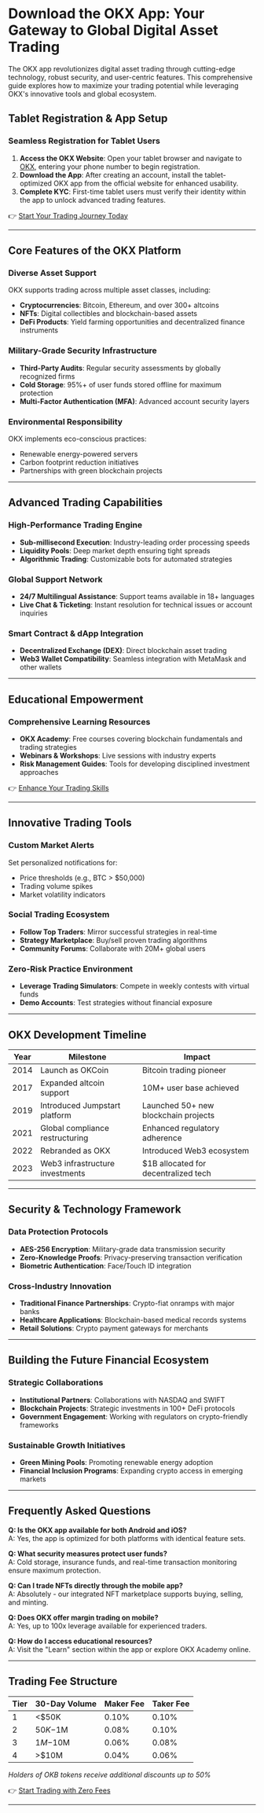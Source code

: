 # Download the OKX App: Your Gateway to Global Digital Asset Trading  

The OKX app revolutionizes digital asset trading through cutting-edge technology, robust security, and user-centric features. This comprehensive guide explores how to maximize your trading potential while leveraging OKX's innovative tools and global ecosystem.  

## Tablet Registration & App Setup  

### Seamless Registration for Tablet Users  
1. **Access the OKX Website**: Open your tablet browser and navigate to [OKX](https://bit.ly/okx-bonus), entering your phone number to begin registration.  
2. **Download the App**: After creating an account, install the tablet-optimized OKX app from the official website for enhanced usability.  
3. **Complete KYC**: First-time tablet users must verify their identity within the app to unlock advanced trading features.  

👉 [Start Your Trading Journey Today](https://bit.ly/okx-bonus)  

---

## Core Features of the OKX Platform  

### Diverse Asset Support  
OKX supports trading across multiple asset classes, including:  
- **Cryptocurrencies**: Bitcoin, Ethereum, and over 300+ altcoins  
- **NFTs**: Digital collectibles and blockchain-based assets  
- **DeFi Products**: Yield farming opportunities and decentralized finance instruments  

### Military-Grade Security Infrastructure  
- **Third-Party Audits**: Regular security assessments by globally recognized firms  
- **Cold Storage**: 95%+ of user funds stored offline for maximum protection  
- **Multi-Factor Authentication (MFA)**: Advanced account security layers  

### Environmental Responsibility  
OKX implements eco-conscious practices:  
- Renewable energy-powered servers  
- Carbon footprint reduction initiatives  
- Partnerships with green blockchain projects  

---

## Advanced Trading Capabilities  

### High-Performance Trading Engine  
- **Sub-millisecond Execution**: Industry-leading order processing speeds  
- **Liquidity Pools**: Deep market depth ensuring tight spreads  
- **Algorithmic Trading**: Customizable bots for automated strategies  

### Global Support Network  
- **24/7 Multilingual Assistance**: Support teams available in 18+ languages  
- **Live Chat & Ticketing**: Instant resolution for technical issues or account inquiries  

### Smart Contract & dApp Integration  
- **Decentralized Exchange (DEX)**: Direct blockchain asset trading  
- **Web3 Wallet Compatibility**: Seamless integration with MetaMask and other wallets  

---

## Educational Empowerment  

### Comprehensive Learning Resources  
- **OKX Academy**: Free courses covering blockchain fundamentals and trading strategies  
- **Webinars & Workshops**: Live sessions with industry experts  
- **Risk Management Guides**: Tools for developing disciplined investment approaches  

👉 [Enhance Your Trading Skills](https://bit.ly/okx-bonus)  

---

## Innovative Trading Tools  

### Custom Market Alerts  
Set personalized notifications for:  
- Price thresholds (e.g., BTC > $50,000)  
- Trading volume spikes  
- Market volatility indicators  

### Social Trading Ecosystem  
- **Follow Top Traders**: Mirror successful strategies in real-time  
- **Strategy Marketplace**: Buy/sell proven trading algorithms  
- **Community Forums**: Collaborate with 20M+ global users  

### Zero-Risk Practice Environment  
- **Leverage Trading Simulators**: Compete in weekly contests with virtual funds  
- **Demo Accounts**: Test strategies without financial exposure  

---

## OKX Development Timeline  

| Year | Milestone | Impact |
|------|-----------|--------|
| 2014 | Launch as OKCoin | Bitcoin trading pioneer |
| 2017 | Expanded altcoin support | 10M+ user base achieved |
| 2019 | Introduced Jumpstart platform | Launched 50+ new blockchain projects |
| 2021 | Global compliance restructuring | Enhanced regulatory adherence |
| 2022 | Rebranded as OKX | Introduced Web3 ecosystem |
| 2023 | Web3 infrastructure investments | $1B allocated for decentralized tech |

---

## Security & Technology Framework  

### Data Protection Protocols  
- **AES-256 Encryption**: Military-grade data transmission security  
- **Zero-Knowledge Proofs**: Privacy-preserving transaction verification  
- **Biometric Authentication**: Face/Touch ID integration  

### Cross-Industry Innovation  
- **Traditional Finance Partnerships**: Crypto-fiat onramps with major banks  
- **Healthcare Applications**: Blockchain-based medical records systems  
- **Retail Solutions**: Crypto payment gateways for merchants  

---

## Building the Future Financial Ecosystem  

### Strategic Collaborations  
- **Institutional Partners**: Collaborations with NASDAQ and SWIFT  
- **Blockchain Projects**: Strategic investments in 100+ DeFi protocols  
- **Government Engagement**: Working with regulators on crypto-friendly frameworks  

### Sustainable Growth Initiatives  
- **Green Mining Pools**: Promoting renewable energy adoption  
- **Financial Inclusion Programs**: Expanding crypto access in emerging markets  

---

## Frequently Asked Questions  

**Q: Is the OKX app available for both Android and iOS?**  
A: Yes, the app is optimized for both platforms with identical feature sets.  

**Q: What security measures protect user funds?**  
A: Cold storage, insurance funds, and real-time transaction monitoring ensure maximum protection.  

**Q: Can I trade NFTs directly through the mobile app?**  
A: Absolutely - our integrated NFT marketplace supports buying, selling, and minting.  

**Q: Does OKX offer margin trading on mobile?**  
A: Yes, up to 100x leverage available for experienced traders.  

**Q: How do I access educational resources?**  
A: Visit the "Learn" section within the app or explore OKX Academy online.  

---

## Trading Fee Structure  

| Tier | 30-Day Volume | Maker Fee | Taker Fee |  
|------|---------------|-----------|-----------|  
| 1    | <$50K         | 0.10%     | 0.10%     |  
| 2    | $50K-$1M      | 0.08%     | 0.10%     |  
| 3    | $1M-$10M      | 0.06%     | 0.08%     |  
| 4    | >$10M         | 0.04%     | 0.06%     |  

*Holders of OKB tokens receive additional discounts up to 50%*  

👉 [Start Trading with Zero Fees](https://bit.ly/okx-bonus)  

---
